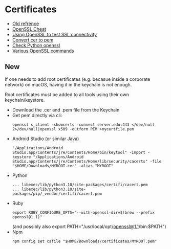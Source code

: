 # Certificates

- [Old refrence](https://akrabat.com/syncing-macos-keychain-certificates-with-homebrews-openssl/)
- [OpenSSL Cheat](https://gist.github.com/alvarow/1a42e608d74474ac39aa)
- [Using OpenSSL to test SSL connectivity](https://docs.pingidentity.com/bundle/solution-guides/page/iqs1569423823079.html)
- [Convert cer to pem](https://serverfault.com/questions/254627/how-do-i-convert-a-cer-certificate-to-pem)
- [Check Python openssl](https://gist.github.com/therealmarv/10103946)
- [Various OpenSSL commands](https://cheapsslsecurity.com/blog/various-types-ssl-commands-keytool/)

## New

If one needs to add root certificates (e.g. becasue inside a corporate network) on macOS, having it in the keychain is not enough.

Root certificates must be added to all tools using their own keychain/keystore.

- Download the .cer and .pem file from the Keychain
- Get pem directly via cli:
  ```
  openssl s_client -showcerts -connect server.edu:443 </dev/null 2>/dev/null|openssl x509 -outform PEM >mycertfile.pem
  ```
- Android Studio (or similar Java)
  ```
  "/Applications/Android Studio.app/Contents/jre/Contents/Home/bin/keytool" -import -keystore "/Applications/Android Studio.app/Contents/jre/Contents/Home/lib/security/cacerts" -file "$HOME/Downloads/MYROOT.cer" -alias "MYROOT"
  ```
- Python
  ```
  ... libexec/lib/python3.10/site-packages/certifi/cacert.pem
  ... libexec/lib/python3.10/site-packages/pip/_vendor/certifi/cacert.pem
  ```
- Ruby
  ```
  export RUBY_CONFIGURE_OPTS="--with-openssl-dir=$(brew --prefix openssl@1.1)"
  ```
  (and possibly also export PATH="/usr/local/opt/openssl@1.1/bin:$PATH")
- Npm
  ```
  npm config set cafile "$HOME/Downloads/certificates/MYROOT.pem"
  ```

